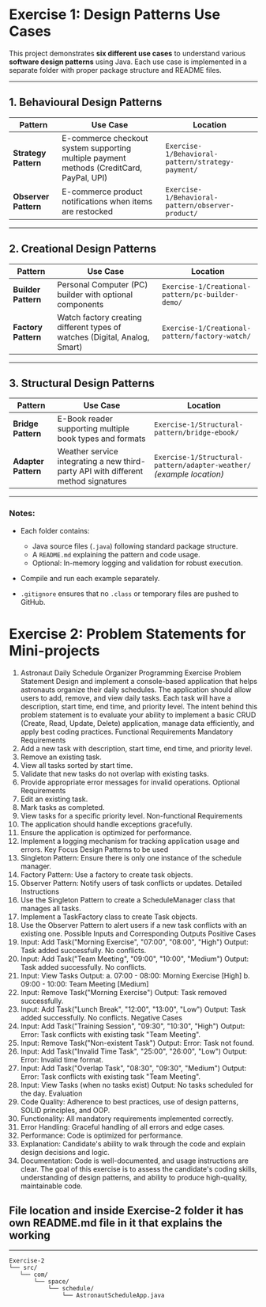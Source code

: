 # Exercise 1: Design Patterns Use Cases

This project demonstrates **six different use cases** to understand various **software design patterns** using Java. Each use case is implemented in a separate folder with proper package structure and README files.

---

## 1. Behavioural Design Patterns

| Pattern | Use Case | Location |
|---------|----------|---------|
| **Strategy Pattern** | E-commerce checkout system supporting multiple payment methods (CreditCard, PayPal, UPI) | `Exercise-1/Behavioral-pattern/strategy-payment/` |
| **Observer Pattern** | E-commerce product notifications when items are restocked | `Exercise-1/Behavioral-pattern/observer-product/` |

---

## 2. Creational Design Patterns

| Pattern | Use Case | Location |
|---------|----------|---------|
| **Builder Pattern** | Personal Computer (PC) builder with optional components | `Exercise-1/Creational-pattern/pc-builder-demo/` |
| **Factory Pattern** | Watch factory creating different types of watches (Digital, Analog, Smart) | `Exercise-1/Creational-pattern/factory-watch/` |

---

## 3. Structural Design Patterns

| Pattern | Use Case | Location |
|---------|----------|---------|
| **Bridge Pattern** | E-Book reader supporting multiple book types and formats | `Exercise-1/Structural-pattern/bridge-ebook/` |
| **Adapter Pattern** | Weather service integrating a new third-party API with different method signatures | `Exercise-1/Structural-pattern/adapter-weather/` *(example location)* |

---

### Notes:

- Each folder contains:
  - Java source files (`.java`) following standard package structure.
  - A `README.md` explaining the pattern and code usage.
  - Optional: In-memory logging and validation for robust execution.

- Compile and run each example separately.  
- `.gitignore` ensures that no `.class` or temporary files are pushed to GitHub.
 # Exercise 2: Problem Statements for Mini-projects
 1. Astronaut Daily Schedule Organizer Programming Exercise 
Problem Statement
 Design and implement a console-based application that helps astronauts organize their daily
 schedules. The application should allow users to add, remove, and view daily tasks. Each task
 will have a description, start time, end time, and priority level. The intent behind this problem
 statement is to evaluate your ability to implement a basic CRUD (Create, Read, Update, Delete)
 application, manage data efficiently, and apply best coding practices.
 Functional Requirements
 Mandatory Requirements
 1. Add a new task with description, start time, end time, and priority level.
 2. Remove an existing task.
 3. View all tasks sorted by start time.
 4. Validate that new tasks do not overlap with existing tasks.
 5. Provide appropriate error messages for invalid operations.
 Optional Requirements
 1. Edit an existing task.
 2. Mark tasks as completed.
 3. View tasks for a specific priority level.
 Non-functional Requirements
 1. The application should handle exceptions gracefully.
 2. Ensure the application is optimized for performance.
 3. Implement a logging mechanism for tracking application usage and errors.
 Key Focus
 Design Patterns to be used
 1. Singleton Pattern: Ensure there is only one instance of the schedule manager.
2. Factory Pattern: Use a factory to create task objects.
 3. Observer Pattern: Notify users of task conflicts or updates.
 Detailed Instructions
 1. Use the Singleton Pattern to create a ScheduleManager class that manages all tasks.
 2. Implement a TaskFactory class to create Task objects.
 3. Use the Observer Pattern to alert users if a new task conflicts with an existing one.
 Possible Inputs and Corresponding Outputs
 Positive Cases
 1. Input: Add Task("Morning Exercise", "07:00", "08:00", "High") Output: Task added
 successfully. No conflicts.
 2. Input: Add Task("Team Meeting", "09:00", "10:00", "Medium") Output: Task added
 successfully. No conflicts.
 3. Input: View Tasks Output:
 a. 07:00 - 08:00: Morning Exercise [High]
 b. 09:00 - 10:00: Team Meeting [Medium]
 4. Input: Remove Task("Morning Exercise") Output: Task removed successfully.
 5. Input: Add Task("Lunch Break", "12:00", "13:00", "Low") Output: Task added successfully. No
 conflicts.
 Negative Cases
 1. Input: Add Task("Training Session", "09:30", "10:30", "High") Output: Error: Task conflicts
 with existing task "Team Meeting".
 2. Input: Remove Task("Non-existent Task") Output: Error: Task not found.
 3. Input: Add Task("Invalid Time Task", "25:00", "26:00", "Low") Output: Error: Invalid time
 format.
 4. Input: Add Task("Overlap Task", "08:30", "09:30", "Medium") Output: Error: Task conflicts
 with existing task "Team Meeting".
 5. Input: View Tasks (when no tasks exist) Output: No tasks scheduled for the day.
 Evaluation
 1. Code Quality: Adherence to best practices, use of design patterns, SOLID principles, and
 OOP.
 2. Functionality: All mandatory requirements implemented correctly.
 3. Error Handling: Graceful handling of all errors and edge cases.
 4. Performance: Code is optimized for performance.
5. Explanation: Candidate's ability to walk through the code and explain design decisions and
 logic.
 6. Documentation: Code is well-documented, and usage instructions are clear.
 The goal of this exercise is to assess the candidate's coding skills, understanding of design
 patterns, and ability to produce high-quality, maintainable code.
 ## File location and inside Exercise-2 folder it has own README.md file in it that explains the working
 ---
 ```
 Exercise-2
└── src/
    └── com/
        └── space/
            └── schedule/
                └── AstronautScheduleApp.java
```
